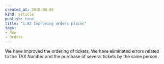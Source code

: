 ```yaml
---
created_at: 2018-03-08 
kind: article
publish: true
title: "1.82 Improving orders places"
tags:
- New
- Orders
---
```


We have improved the ordering of tickets. We have eliminated errors related to the TAX Number and the purchase of several tickets by the same person.